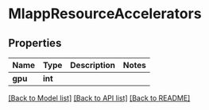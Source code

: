# MlappResourceAccelerators

## Properties
Name | Type | Description | Notes
------------ | ------------- | ------------- | -------------
**gpu** | **int** |  | 

[[Back to Model list]](../README.md#documentation-for-models) [[Back to API list]](../README.md#documentation-for-api-endpoints) [[Back to README]](../README.md)


